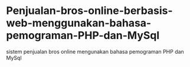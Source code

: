 # Penjualan-bros-online-berbasis-web-menggunakan-bahasa-pemograman-PHP-dan-MySql
sistem penjualan bros online mengunakan bahasa pemograman PHP dan MySql
